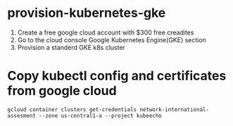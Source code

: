 [logo]: https://p2zk82o7hr3yb6ge7gzxx4ki-wpengine.netdna-ssl.com/wp-content/uploads/Google-Kubernetes-Engine.png "Logo Title Text 2"

# provision-kubernetes-gke

1) Create a free google cloud account with $300 free creadites
2) Go to the cloud console Google Kubernetes Engine(GKE) section 
3) Provision a standerd GKE k8s cluster

# Copy kubectl config and certificates from google cloud

```
gcloud container clusters get-credentials network-international-assesment --zone us-central1-a --project kubeecho

```
